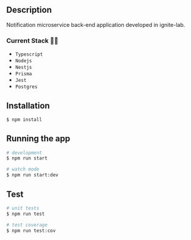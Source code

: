 ## Description

Notification microservice back-end application developed in ignite-lab.

### Current Stack :technologist:
- `Typescript`
- `Nodejs`
- `Nestjs`
- `Prisma`
- `Jest`
- `Postgres`

## Installation

```bash
$ npm install
```

## Running the app

```bash
# development
$ npm run start

# watch mode
$ npm run start:dev
```

## Test

```bash
# unit tests
$ npm run test

# test coverage
$ npm run test:cov
```
